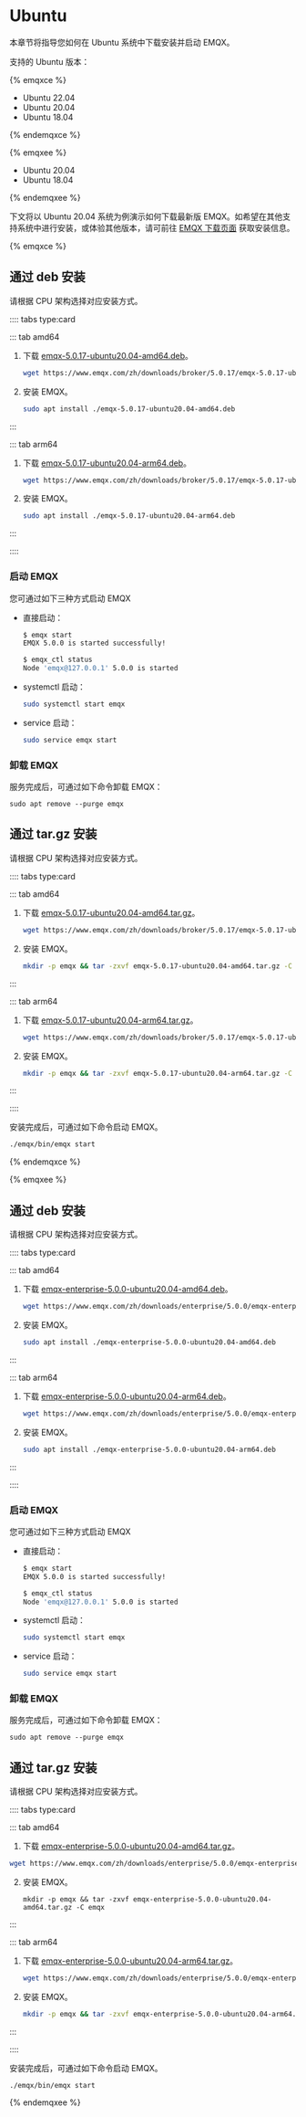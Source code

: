 # Ubuntu

本章节将指导您如何在 Ubuntu 系统中下载安装并启动 EMQX。

支持的 Ubuntu 版本：

{% emqxce %}

- Ubuntu 22.04
- Ubuntu 20.04
- Ubuntu 18.04

{% endemqxce %}

{% emqxee %}

- Ubuntu 20.04
- Ubuntu 18.04

{% endemqxee %}

下文将以 Ubuntu 20.04 系统为例演示如何下载最新版 EMQX。如希望在其他支持系统中进行安装，或体验其他版本，请可前往 [EMQX 下载页面](https://www.emqx.com/zh/try?product=enterprise) 获取安装信息。

{% emqxce %}

## 通过 deb 安装

请根据 CPU 架构选择对应安装方式。

:::: tabs type:card

::: tab amd64

1. 下载 [emqx-5.0.17-ubuntu20.04-amd64.deb](https://www.emqx.com/zh/downloads/broker/5.0.17/emqx-5.0.17-ubuntu20.04-amd64.deb)。

   ```bash
   wget https://www.emqx.com/zh/downloads/broker/5.0.17/emqx-5.0.17-ubuntu20.04-amd64.deb
   ```

2. 安装 EMQX。
   ```bash
   sudo apt install ./emqx-5.0.17-ubuntu20.04-amd64.deb
   ```

:::

::: tab arm64
1. 下载 [emqx-5.0.17-ubuntu20.04-arm64.deb](https://www.emqx.com/zh/downloads/broker/5.0.17/emqx-5.0.17-ubuntu20.04-arm64.deb)。

   ```bash
   wget https://www.emqx.com/zh/downloads/broker/5.0.17/emqx-5.0.17-ubuntu20.04-arm64.deb
   ```

2. 安装 EMQX。
   ```bash
   sudo apt install ./emqx-5.0.17-ubuntu20.04-arm64.deb
   ```

:::

::::

### 启动 EMQX

您可通过如下三种方式启动 EMQX

- 直接启动：<!--TODO @WIVWIV这里的版本我修改了，需要确认下，另外，这些启动方式是只适用于企业版还是开源版？区别是？-->

  ```bash
  $ emqx start
  EMQX 5.0.0 is started successfully!
  
  $ emqx_ctl status
  Node 'emqx@127.0.0.1' 5.0.0 is started
  ```

- systemctl 启动：

  ```bash
  sudo systemctl start emqx
  ```

- service 启动：

  ```bash
  sudo service emqx start
  ```

### 卸载 EMQX

服务完成后，可通过如下命令卸载 EMQX：

  ```shell
sudo apt remove --purge emqx
  ```

## 通过 tar.gz 安装

请根据 CPU 架构选择对应安装方式。

:::: tabs type:card

::: tab amd64

1. 下载 [emqx-5.0.17-ubuntu20.04-amd64.tar.gz](https://www.emqx.com/zh/downloads/broker/5.0.17/emqx-5.0.17-ubuntu20.04-amd64.tar.gz)。

   ```bash
   wget https://www.emqx.com/zh/downloads/broker/5.0.17/emqx-5.0.17-ubuntu20.04-amd64.tar.gz
   ```

2. 安装 EMQX。
   ```bash
   mkdir -p emqx && tar -zxvf emqx-5.0.17-ubuntu20.04-amd64.tar.gz -C emqx
   ```

:::

::: tab arm64
1. 下载 [emqx-5.0.17-ubuntu20.04-arm64.tar.gz](https://www.emqx.com/zh/downloads/broker/5.0.17/emqx-5.0.17-ubuntu20.04-arm64.tar.gz)。

   ```bash
   wget https://www.emqx.com/zh/downloads/broker/5.0.17/emqx-5.0.17-ubuntu20.04-arm64.tar.gz
   ```

2. 安装 EMQX。
   ```bash
   mkdir -p emqx && tar -zxvf emqx-5.0.17-ubuntu20.04-arm64.tar.gz -C emqx
   ```

:::

::::

安装完成后，可通过如下命令启动 EMQX。

```bash
./emqx/bin/emqx start
```

{% endemqxce %}

{% emqxee %}

## 通过 deb 安装

请根据 CPU 架构选择对应安装方式。

:::: tabs type:card

::: tab amd64

1. 下载 [emqx-enterprise-5.0.0-ubuntu20.04-amd64.deb](https://www.emqx.com/zh/downloads/enterprise/5.0.0/emqx-enterprise-5.0.0-ubuntu20.04-amd64.deb)。

   ```bash
   wget https://www.emqx.com/zh/downloads/enterprise/5.0.0/emqx-enterprise-5.0.0-ubuntu20.04-amd64.deb
   ```

2. 安装 EMQX。
   ```bash
   sudo apt install ./emqx-enterprise-5.0.0-ubuntu20.04-amd64.deb
   ```

:::

::: tab arm64
1. 下载 [emqx-enterprise-5.0.0-ubuntu20.04-arm64.deb](https://www.emqx.com/zh/downloads/enterprise/5.0.0/emqx-enterprise-5.0.0-ubuntu20.04-arm64.deb)。

   ```bash
   wget https://www.emqx.com/zh/downloads/enterprise/5.0.0/emqx-enterprise-5.0.0-ubuntu20.04-arm64.deb
   ```

2. 安装 EMQX。
   ```bash
   sudo apt install ./emqx-enterprise-5.0.0-ubuntu20.04-arm64.deb
   ```

:::

::::

### 启动 EMQX

您可通过如下三种方式启动 EMQX

- 直接启动：<!--TODO @WIVWIV这里的版本我修改了，需要确认下，另外，这些启动方式是只适用于企业版还是开源版？区别是？-->

  ```bash
  $ emqx start
  EMQX 5.0.0 is started successfully!

  $ emqx_ctl status
  Node 'emqx@127.0.0.1' 5.0.0 is started
  ```

- systemctl 启动：

  ```bash
  sudo systemctl start emqx
  ```

- service 启动：

  ```bash
  sudo service emqx start
  ```

### 卸载 EMQX

服务完成后，可通过如下命令卸载 EMQX：

  ```shell
  sudo apt remove --purge emqx
  ```

## 通过 tar.gz 安装

请根据 CPU 架构选择对应安装方式。

:::: tabs type:card

::: tab amd64

1.  下载 [emqx-enterprise-5.0.0-ubuntu20.04-amd64.tar.gz](https://www.emqx.com/zh/downloads/enterprise/5.0.0/emqx-enterprise-5.0.0-ubuntu20.04-amd64.tar.gz)。

   ```bash
   wget https://www.emqx.com/zh/downloads/enterprise/5.0.0/emqx-enterprise-5.0.0-ubuntu20.04-amd64.tar.gz
   ```

2. 安装 EMQX。
   ```
   mkdir -p emqx && tar -zxvf emqx-enterprise-5.0.0-ubuntu20.04-amd64.tar.gz -C emqx
   ```

:::

::: tab arm64
1. 下载 [emqx-enterprise-5.0.0-ubuntu20.04-arm64.tar.gz](https://www.emqx.com/zh/downloads/enterprise/5.0.0/emqx-enterprise-5.0.0-ubuntu20.04-arm64.tar.gz)。

   ```bash
   wget https://www.emqx.com/zh/downloads/enterprise/5.0.0/emqx-enterprise-5.0.0-ubuntu20.04-arm64.tar.gz
   ```

2. 安装 EMQX。
   ```bash
   mkdir -p emqx && tar -zxvf emqx-enterprise-5.0.0-ubuntu20.04-arm64.tar.gz -C emqx
   ```

:::

::::

安装完成后，可通过如下命令启动 EMQX。

```
./emqx/bin/emqx start
```

{% endemqxee %}
